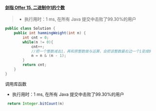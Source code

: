 #### [剑指 Offer 15. 二进制中1的个数](https://leetcode-cn.com/problems/er-jin-zhi-zhong-1de-ge-shu-lcof/)

> - 执行用时：1 ms, 在所有 Java 提交中击败了99.30%的用户

```java
public class Solution {
    public int hammingWeight(int n) {
        int cnt = 0;
        while(n != 0){
            cnt++;
            //把一个整数减去1，再和原整数做与运算，会把该整数最右边一个1变成0
            n = n & (n - 1);
        }
        return cnt;
    }
}
```

调用库函数

- 执行用时：1 ms, 在所有 Java 提交中击败了99.30%的用户

```java
 return Integer.bitCount(n)
```


